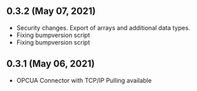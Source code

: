 ## 0.3.2 (May 07, 2021)
  - Security changes. Export of arrays and additional data types.
  - Fixing bumpversion script
  - Fixing bumpversion script

## 0.3.1 (May 06, 2021)
  - OPCUA Connector with TCP/IP Pulling available

